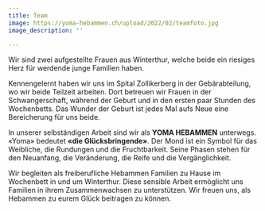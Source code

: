```yaml
---
title: Team
image: https://yoma-hebammen.ch/upload/2022/02/teamfoto.jpg
image_description: ''

---
```

Wir sind zwei aufgestellte Frauen aus Winterthur, welche beide ein riesiges Herz für werdende junge Familien haben.

Kennengelernt haben wir uns im Spital Zollikerberg in der Gebärabteilung, wo wir beide Teilzeit arbeiten. Dort betreuen wir Frauen in der Schwangerschaft, während der Geburt und in den ersten paar Stunden des Wochenbetts. Das Wunder der Geburt ist jedes Mal aufs Neue eine Bereicherung für uns beide.

In unserer selbständigen Arbeit sind wir als **YOMA HEBAMMEN** unterwegs. «Yoma» bedeutet **«die Glücksbringende»**. Der Mond ist ein Symbol für das Weibliche, die Rundungen und die Fruchtbarkeit. Seine Phasen stehen für den Neuanfang, die Veränderung, die Reife und die Vergänglichkeit.

Wir begleiten als freiberufliche Hebammen Familien zu Hause im Wochenbett in und um Winterthur. Diese sensible Arbeit ermöglicht uns Familien in ihrem Zusammenwachsen zu unterstützen. Wir freuen uns, als Hebammen zu eurem Glück beitragen zu können.